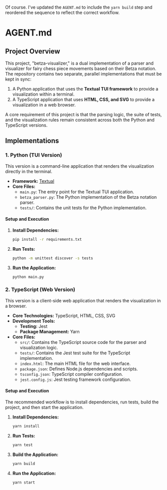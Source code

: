 Of course. I've updated the `AGENT.md` to include the `yarn build` step and reordered the sequence to reflect the correct workflow.

# AGENT.md

## Project Overview

This project, "betza-visualizer," is a dual implementation of a parser and visualizer for fairy chess piece movements based on their Betza notation. The repository contains two separate, parallel implementations that must be kept in sync:

1.  A Python application that uses the **Textual TUI framework** to provide a visualization within a terminal.
2.  A TypeScript application that uses **HTML, CSS, and SVG** to provide a visualization in a web browser.

A core requirement of this project is that the parsing logic, the suite of tests, and the visualization rules remain consistent across both the Python and TypeScript versions.

## Implementations

### 1. Python (TUI Version)

This version is a command-line application that renders the visualization directly in the terminal.

*   **Framework:** [Textual](https://textual.textualize.io/)
*   **Core Files:**
    *   `main.py`: The entry point for the Textual TUI application.
    *   `betza_parser.py`: The Python implementation of the Betza notation parser.
    *   `tests/`: Contains the unit tests for the Python implementation.

#### Setup and Execution

1.  **Install Dependencies:**
    ```bash
    pip install -r requirements.txt
    ```
2.  **Run Tests:**
    ```bash
    python -m unittest discover -s tests
    ```
3.  **Run the Application:**
    ```bash
    python main.py
    ```

### 2. TypeScript (Web Version)

This version is a client-side web application that renders the visualization in a browser.

*   **Core Technologies:** TypeScript, HTML, CSS, SVG
*   **Development Tools:**
    *   **Testing:** Jest
    *   **Package Management:** Yarn
*   **Core Files:**
    *   `src/`: Contains the TypeScript source code for the parser and visualization logic.
    *   `tests/`: Contains the Jest test suite for the TypeScript implementation.
    *   `index.html`: The main HTML file for the web interface.
    *   `package.json`: Defines Node.js dependencies and scripts.
    *   `tsconfig.json`: TypeScript compiler configuration.
    *   `jest.config.js`: Jest testing framework configuration.

#### Setup and Execution

The recommended workflow is to install dependencies, run tests, build the project, and then start the application.

1.  **Install Dependencies:**
    ```bash
    yarn install
    ```

2.  **Run Tests:**
    ```bash
    yarn test
    ```

3.  **Build the Application:**
    ```bash
    yarn build
    ```

4.  **Run the Application:**
    ```bash
    yarn start
    ```
